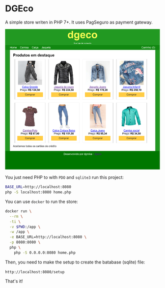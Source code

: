 # DGEco

A simple store writen in PHP 7+. It uses PagSeguro as payment gateway.

![dgeco](screenshot.png)

You just need PHP to with `PDO` and `sqlite3` run this project:

```sh
BASE_URL=http://localhost:8080
php -S localhost:8080 home.php
```

You can use `docker` to run the store:

```sh
docker run \
  --rm \
  -ti \
  -v $PWD:/app \
  -w /app \
  -e BASE_URL=http://localhost:8080 \
  -p 8080:8080 \
  php \
    php -S 0.0.0.0:8080 home.php
```

Then, you need to make the setup to create the batabase (sqlite) file:

`http://localhost:8080/setup`

That's it!
